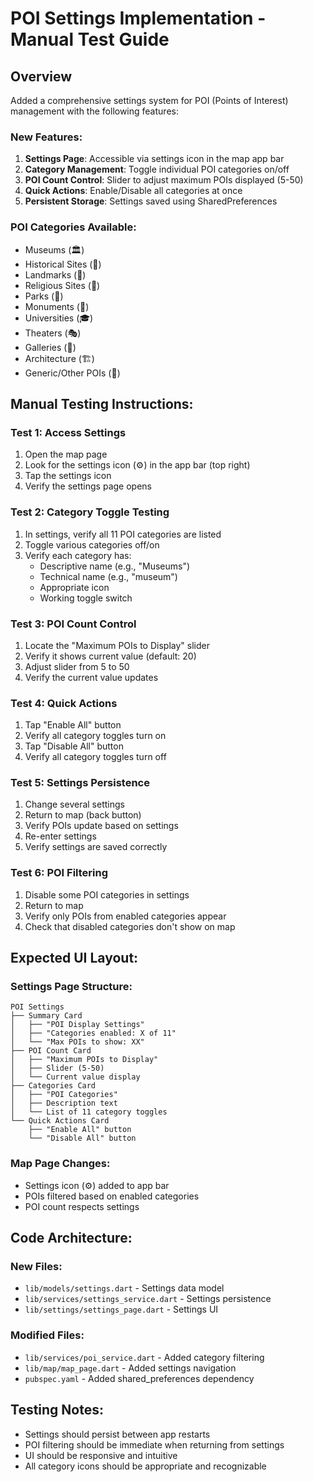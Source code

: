 # POI Settings Implementation - Manual Test Guide

## Overview
Added a comprehensive settings system for POI (Points of Interest) management with the following features:

### New Features:
1. **Settings Page**: Accessible via settings icon in the map app bar
2. **Category Management**: Toggle individual POI categories on/off
3. **POI Count Control**: Slider to adjust maximum POIs displayed (5-50)
4. **Quick Actions**: Enable/Disable all categories at once
5. **Persistent Storage**: Settings saved using SharedPreferences

### POI Categories Available:
- Museums (🏛️)
- Historical Sites (🏰)
- Landmarks (🗻)
- Religious Sites (🕌)
- Parks (🌳)
- Monuments (🗿)
- Universities (🎓)
- Theaters (🎭)
- Galleries (🎨)
- Architecture (🏗️)
- Generic/Other POIs (📍)

## Manual Testing Instructions:

### Test 1: Access Settings
1. Open the map page
2. Look for the settings icon (⚙️) in the app bar (top right)
3. Tap the settings icon
4. Verify the settings page opens

### Test 2: Category Toggle Testing
1. In settings, verify all 11 POI categories are listed
2. Toggle various categories off/on
3. Verify each category has:
   - Descriptive name (e.g., "Museums")
   - Technical name (e.g., "museum")
   - Appropriate icon
   - Working toggle switch

### Test 3: POI Count Control
1. Locate the "Maximum POIs to Display" slider
2. Verify it shows current value (default: 20)
3. Adjust slider from 5 to 50
4. Verify the current value updates

### Test 4: Quick Actions
1. Tap "Enable All" button
2. Verify all category toggles turn on
3. Tap "Disable All" button
4. Verify all category toggles turn off

### Test 5: Settings Persistence
1. Change several settings
2. Return to map (back button)
3. Verify POIs update based on settings
4. Re-enter settings
5. Verify settings are saved correctly

### Test 6: POI Filtering
1. Disable some POI categories in settings
2. Return to map
3. Verify only POIs from enabled categories appear
4. Check that disabled categories don't show on map

## Expected UI Layout:

### Settings Page Structure:
```
POI Settings
├── Summary Card
│   ├── "POI Display Settings"
│   ├── "Categories enabled: X of 11"
│   └── "Max POIs to show: XX"
├── POI Count Card
│   ├── "Maximum POIs to Display"
│   ├── Slider (5-50)
│   └── Current value display
├── Categories Card
│   ├── "POI Categories" 
│   ├── Description text
│   └── List of 11 category toggles
└── Quick Actions Card
    ├── "Enable All" button
    └── "Disable All" button
```

### Map Page Changes:
- Settings icon (⚙️) added to app bar
- POIs filtered based on enabled categories
- POI count respects settings

## Code Architecture:

### New Files:
- `lib/models/settings.dart` - Settings data model
- `lib/services/settings_service.dart` - Settings persistence
- `lib/settings/settings_page.dart` - Settings UI

### Modified Files:
- `lib/services/poi_service.dart` - Added category filtering
- `lib/map/map_page.dart` - Added settings navigation
- `pubspec.yaml` - Added shared_preferences dependency

## Testing Notes:
- Settings should persist between app restarts
- POI filtering should be immediate when returning from settings
- UI should be responsive and intuitive
- All category icons should be appropriate and recognizable